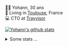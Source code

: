<p>
  👨🏻 <bold>Yohann</bold>, 30 ans<br/>
  💼 Living in <a href="https://www.google.com/maps?q=toulouse">Toulouse</a>, France<br/>
  💻 CTO at <a href="https://trayvisor.com/">Trayvisor</a><br/>
</p>

<a href="https://github.com/anuraghazra/github-readme-stats"><img align="center" src="https://github-readme-stats-dviw-8taegaswk-yohann84ls-projects.vercel.app//api?username=yohann84L&show_icons=true&include_all_commits=true" alt="Yohann's github stats" /> </a>


<details>
  <summary>Some stats ...</summary><br/>
  

<!--START_SECTION:waka-->
![Code Time](http://img.shields.io/badge/Code%20Time-1%2C387%20hrs%2038%20mins-blue)

![Profile Views](http://img.shields.io/badge/Profile%20Views-0-blue)

**🐱 My GitHub Data** 

> 📦 441.0 kB Used in GitHub's Storage 
 > 
> 🏆 624 Contributions in the Year 2025
 > 
> 🚫 Not Opted to Hire
 > 
> 📜 26 Public Repositories 
 > 
> 🔑 21 Private Repositories 
 > 
**I'm an Early 🐤** 

```text
🌞 Morning                38022 commits       ███████░░░░░░░░░░░░░░░░░░   29.16 % 
🌆 Daytime                75979 commits       ███████████████░░░░░░░░░░   58.27 % 
🌃 Evening                16217 commits       ███░░░░░░░░░░░░░░░░░░░░░░   12.44 % 
🌙 Night                  175 commits         ░░░░░░░░░░░░░░░░░░░░░░░░░   00.13 % 
```
📅 **I'm Most Productive on Thursday** 

```text
Monday                   25313 commits       █████░░░░░░░░░░░░░░░░░░░░   19.41 % 
Tuesday                  24506 commits       █████░░░░░░░░░░░░░░░░░░░░   18.79 % 
Wednesday                26135 commits       █████░░░░░░░░░░░░░░░░░░░░   20.04 % 
Thursday                 26232 commits       █████░░░░░░░░░░░░░░░░░░░░   20.12 % 
Friday                   25847 commits       █████░░░░░░░░░░░░░░░░░░░░   19.82 % 
Saturday                 964 commits         ░░░░░░░░░░░░░░░░░░░░░░░░░   00.74 % 
Sunday                   1396 commits        ░░░░░░░░░░░░░░░░░░░░░░░░░   01.07 % 
```


📊 **This Week I Spent My Time On** 

```text
🕑︎ Time Zone: Europe/Paris

💬 Programming Languages: 
Image (svg)              12 hrs 5 mins       ████████████████████████░   94.06 % 
Other                    45 mins             █░░░░░░░░░░░░░░░░░░░░░░░░   05.94 % 

🔥 Editors: 
Figma                    8 hrs 25 mins       ████████████████░░░░░░░░░   65.48 % 
Zed                      4 hrs 9 mins        ████████░░░░░░░░░░░░░░░░░   32.39 % 
Notes                    16 mins             █░░░░░░░░░░░░░░░░░░░░░░░░   02.14 % 

💻 Operating System: 
Mac                      12 hrs 51 mins      █████████████████████████   100.00 % 
```

**I Mostly Code in Python** 

```text
Python                   26 repos            ██████████████░░░░░░░░░░░   54.17 % 
Jupyter Notebook         4 repos             ██░░░░░░░░░░░░░░░░░░░░░░░   08.33 % 
JavaScript               3 repos             ██░░░░░░░░░░░░░░░░░░░░░░░   06.25 % 
HTML                     2 repos             █░░░░░░░░░░░░░░░░░░░░░░░░   04.17 % 
Shell                    1 repo              █░░░░░░░░░░░░░░░░░░░░░░░░   02.08 % 
```




 Last Updated on 08/10/2025 00:44:04 UTC
<!--END_SECTION:waka-->
